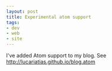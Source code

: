 ```yaml
---
layout: post
title: Experimental atom support
tags:
- dev
- web
- site
---
```

I've added Atom support to my blog. See http://lucariatias.github.io/blog.atom
